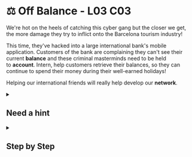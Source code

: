 # ⚖️ Off Balance - L03 C03

We're hot on the heels of catching this cyber gang but the closer we get, the more damage they try to inflict onto the Barcelona tourism industry!

This time, they've hacked into a large international bank's mobile application. Customers of the bank are complaining they can't see their current **balance** and these criminal masterminds need to be held to **account**. Intern, help customers retrieve their balances, so they can continue to spend their money during their well-earned holidays!

Helping our international friends will really help develop our **network**.

<details><summary>

## Need a hint</summary>

>💡 Hint: If you check out the Network tab in the developer tools of your browser while you click on different pages in
>
> the app, you can see there are requests being made to an API. Try using a Linux command line tool like curl to talk
>
> to the API directly to see if you can get at the account balance that way.

</details>

<details><summary>

## Step by Step</summary>

- Use Inspect element to go to “Console”.
- Enter “`getPage(”accounts”)`”.
- Go to the “Network” tab.
- Scroll all the way down until you get to “get-accounts”.
- Go into that log’s “Response” tab.

![picture of the response page](/assets/offbalance1.png)

</details>
